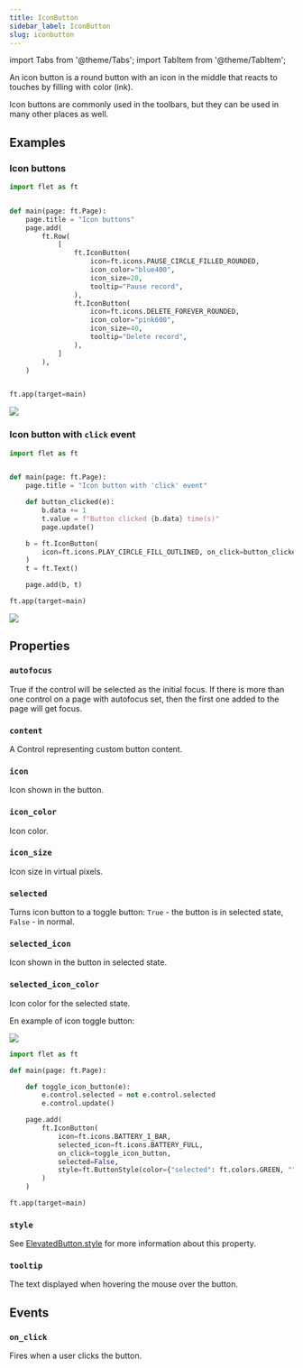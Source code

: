 ```yaml
---
title: IconButton
sidebar_label: IconButton
slug: iconbutton
---
```


import Tabs from '@theme/Tabs';
import TabItem from '@theme/TabItem';

An icon button is a round button with an icon in the middle that reacts to touches by filling with color (ink).

Icon buttons are commonly used in the toolbars, but they can be used in many other places as well.

## Examples

### Icon buttons

<Tabs groupId="language">
  <TabItem value="python" label="Python" default>

```python
import flet as ft


def main(page: ft.Page):
    page.title = "Icon buttons"
    page.add(
        ft.Row(
            [
                ft.IconButton(
                    icon=ft.icons.PAUSE_CIRCLE_FILLED_ROUNDED,
                    icon_color="blue400",
                    icon_size=20,
                    tooltip="Pause record",
                ),
                ft.IconButton(
                    icon=ft.icons.DELETE_FOREVER_ROUNDED,
                    icon_color="pink600",
                    icon_size=40,
                    tooltip="Delete record",
                ),
            ]
        ),
    )


ft.app(target=main)
```
  </TabItem>
</Tabs>

<img src="/img/docs/controls/icon-button/icon-buttons.gif" className="screenshot-50" />

### Icon button with `click` event

<Tabs groupId="language">
  <TabItem value="python" label="Python" default>

```python
import flet as ft


def main(page: ft.Page):
    page.title = "Icon button with 'click' event"

    def button_clicked(e):
        b.data += 1
        t.value = f"Button clicked {b.data} time(s)"
        page.update()

    b = ft.IconButton(
        icon=ft.icons.PLAY_CIRCLE_FILL_OUTLINED, on_click=button_clicked, data=0
    )
    t = ft.Text()

    page.add(b, t)

ft.app(target=main)
```
  </TabItem>
</Tabs>

<img src="/img/docs/controls/icon-button/icon-button-with-click-event.gif" className="screenshot-50" />

## Properties

### `autofocus`

True if the control will be selected as the initial focus. If there is more than one control on a page with autofocus set, then the first one added to the page will get focus.

### `content`

A Control representing custom button content.

### `icon`

Icon shown in the button.

### `icon_color`

Icon color.

### `icon_size`

Icon size in virtual pixels.

### `selected`

Turns icon button to a toggle button: `True` - the button is in selected state, `False` - in normal.

### `selected_icon`

Icon shown in the button in selected state.

### `selected_icon_color`

Icon color for the selected state.

En example of icon toggle button:

<img src="/img/blog/gradients/toggle-icon-button.gif" className="screenshot-10" />

```python
import flet as ft

def main(page: ft.Page):

    def toggle_icon_button(e):
        e.control.selected = not e.control.selected
        e.control.update()

    page.add(
        ft.IconButton(
            icon=ft.icons.BATTERY_1_BAR,
            selected_icon=ft.icons.BATTERY_FULL,
            on_click=toggle_icon_button,
            selected=False,
            style=ft.ButtonStyle(color={"selected": ft.colors.GREEN, "": ft.colors.RED}),
        )
    )

ft.app(target=main)
```

### `style`

See [ElevatedButton.style](/docs/controls/elevatedbutton#style) for more information about this property.

### `tooltip`

The text displayed when hovering the mouse over the button.

## Events

### `on_click`

Fires when a user clicks the button.